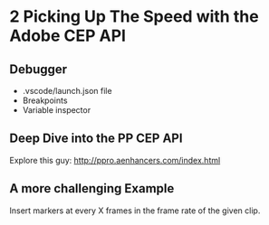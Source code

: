 # 2 Picking Up The Speed with the Adobe CEP API

## Debugger
+ .vscode/launch.json file
+ Breakpoints
+ Variable inspector 

## Deep Dive into the PP CEP API

Explore this guy: http://ppro.aenhancers.com/index.html

## A more challenging Example

Insert markers at every X frames in the frame rate of the given clip.